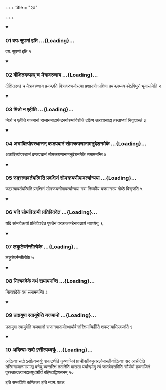 +++
title = "२७"

+++

<div class="js_include" includetitle="true" newlevelforh1="3" unfilled="" url="/vedAH_yajuH/taittirIyam/sUtram/ApastambaH/shrautam/vishvAsa-prastutiH/10/27/01_vayaH_suparNA_iti.md">
<details open><summary><h3>01 वयः सुपर्णा इति ...{Loading}...</h3></summary>

वयः सुपर्णा इति १
</details>
</div>


<div class="js_include" includetitle="true" newlevelforh1="3" unfilled="" url="/vedAH_yajuH/taittirIyam/sUtram/ApastambaH/shrautam/vishvAsa-prastutiH/10/27/02_dIxitadaNDa~n_cha_maitrAvaruNAya.md">
<details open><summary><h3>02 दीक्षितदण्डञ् च मैत्रावरुणाय ...{Loading}...</h3></summary>

दीक्षितदण्डं च मैत्रावरुणाय प्रयच्छति मित्रावरुणयोस्त्वा प्रशास्त्रोः प्रशिषा प्रयच्छाम्यवक्रोऽविधुरो भूयासमिति २
</details>
</div>


<div class="js_include" includetitle="true" newlevelforh1="3" unfilled="" url="/vedAH_yajuH/taittirIyam/sUtram/ApastambaH/shrautam/vishvAsa-prastutiH/10/27/03_mitro_na_ehIti.md">
<details open><summary><h3>03 मित्रो न एहीति ...{Loading}...</h3></summary>

मित्रो न एहीति यजमानो राजानमादायेन्द्रस्योरुमाविशेति दक्षिण ऊरावासाद्य हस्ताभ्यां निगृह्यास्ते ३
</details>
</div>


<div class="js_include" includetitle="true" newlevelforh1="3" unfilled="" url="/vedAH_yajuH/taittirIyam/sUtram/ApastambaH/shrautam/vishvAsa-prastutiH/10/27/04_atrAdityopasthAnan_daNDapradAnaM_somakrayaNAnAmanudeshanameke.md">
<details open><summary><h3>04 अत्रादित्योपस्थानन् दण्डप्रदानं सोमक्रयणानामनुदेशनमेके ...{Loading}...</h3></summary>

अत्रादित्योपस्थानं दण्डप्रदानं सोमक्रयणानामनुदेशनमेके समामनन्ति ४
</details>
</div>


<div class="js_include" includetitle="true" newlevelforh1="3" unfilled="" url="/vedAH_yajuH/taittirIyam/sUtram/ApastambaH/shrautam/vishvAsa-prastutiH/10/27/05_rudrastvAvartayatviti_pradaxiNaM_somakrayaNImAvartyAnyayA.md">
<details open><summary><h3>05 रुद्रस्त्वावर्तयत्विति प्रदक्षिणं सोमक्रयणीमावर्त्यान्यया ...{Loading}...</h3></summary>

रुद्रस्त्वावर्तयत्विति प्रदक्षिणं सोमक्रयणीमावर्त्यान्यया गवा निष्क्रीय यजमानस्य गोष्ठे विसृजति ५
</details>
</div>


<div class="js_include" includetitle="true" newlevelforh1="3" unfilled="" url="/vedAH_yajuH/taittirIyam/sUtram/ApastambaH/shrautam/vishvAsa-prastutiH/10/27/06_yadi_somavikrayI_prativivadeta.md">
<details open><summary><h3>06 यदि सोमविक्रयी प्रतिविवदेत ...{Loading}...</h3></summary>

यदि सोमविक्रयी प्रतिविवदेत पृषतैनं वरत्राकाण्डेनावक्षायं नाशयेयुः ६
</details>
</div>


<div class="js_include" includetitle="true" newlevelforh1="3" unfilled="" url="/vedAH_yajuH/taittirIyam/sUtram/ApastambaH/shrautam/vishvAsa-prastutiH/10/27/07_lakuTairghnantItyeke.md">
<details open><summary><h3>07 लकुटैर्घ्नन्तीत्येके ...{Loading}...</h3></summary>

लकुटैर्घ्नन्तीत्येके ७
</details>
</div>


<div class="js_include" includetitle="true" newlevelforh1="3" unfilled="" url="/vedAH_yajuH/taittirIyam/sUtram/ApastambaH/shrautam/vishvAsa-prastutiH/10/27/08_nityavadeke_vadhaM_samAmananti.md">
<details open><summary><h3>08 नित्यवदेके वधं समामनन्ति ...{Loading}...</h3></summary>

नित्यवदेके वधं समामनन्ति ८
</details>
</div>


<div class="js_include" includetitle="true" newlevelforh1="3" unfilled="" url="/vedAH_yajuH/taittirIyam/sUtram/ApastambaH/shrautam/vishvAsa-prastutiH/10/27/09_udAyuShA_svAyuSheti_yajamAno.md">
<details open><summary><h3>09 उदायुषा स्वायुषेति यजमानो ...{Loading}...</h3></summary>

उदायुषा स्वायुषेति यजमानो राजानमादायोत्थायोर्वन्तरिक्षमन्विहीति शकटायाभिप्रव्रजति ९
</details>
</div>


<div class="js_include" includetitle="true" newlevelforh1="3" unfilled="" url="/vedAH_yajuH/taittirIyam/sUtram/ApastambaH/shrautam/vishvAsa-prastutiH/10/27/10_adityAH_sado.asItyadhvaryuH.md">
<details open><summary><h3>10 अदित्याः सदो ऽसीत्यध्वर्युः ...{Loading}...</h3></summary>

अदित्याः सदो ऽसीत्यध्वर्युः शकटणीडे कृष्णाजिनं प्राचीनग्रीवमुत्तरलोमास्तीर्यादित्याः सद आसीदेति तस्मिन्राजानमासाद्य वनेषु व्यन्तरिक्षं ततानेति वाससा पर्यान्ह्योदु त्यं जातवेदसमिति सौर्यर्चा कृष्णाजिनं पुरस्तात्प्रत्यानह्यत्यूर्ध्वग्रीवं बहिष्टाद्विशसनम् १०
</details>
</div>



  
इति सप्तविंशी कण्डिका 
इति नवमः पटलः
